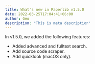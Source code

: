```yaml
---
title: What's new in Paperlib v1.5.0
date: 2022-03-25T17:04:41+06:00
author: Geo
description: "This is meta description"
---
```


In v1.5.0, we added the following features:

- Added advanced and fulltext search.
- Add source code scraper.
- Add quicklook (macOS only).
